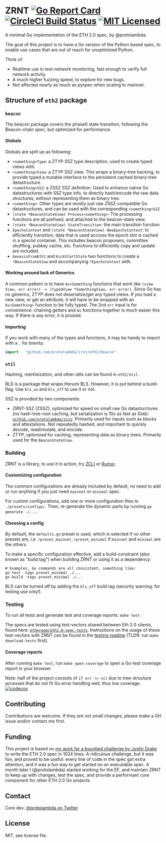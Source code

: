 # ZRNT [![Go Report Card](https://goreportcard.com/badge/github.com/protolambda/zrnt?no-cache)](https://goreportcard.com/report/github.com/protolambda/zrnt) [![CircleCI Build Status](https://circleci.com/gh/protolambda/zrnt.svg?style=shield)](https://circleci.com/gh/protolambda/zrnt) [![MIT Licensed](https://img.shields.io/badge/license-MIT-blue.svg)](./LICENSE)

A minimal Go implementation of the ETH 2.0 spec, by @protolambda.

The goal of this project is to have a Go version of the Python based spec,
 to enable use cases that are out of reach for unoptimized Python.

Think of:
- Realtime use in test-network monitoring, fast enough to verify full network activity.
- A much higher fuzzing speed, to explore for new bugs.
- Not affected nearly as much as pyspec when scaling to mainnet.

## Structure of `eth2` package

### `beacon`

The beacon package covers the phase0 state transition, following the Beacon-chain spec, but optimized for performance.

#### Globals

Globals are split up as following:
- `<something>Type`: a ZTYP SSZ type description, used to create typed views with.
- `<something>View`: a ZTYP SSZ view. This wraps a binary-tree backing,
 to provide typed a mutable interface to the persistent cached binary-tree datastructure.
- `<something>SSZ`: a ZSSZ SSZ definition. Used to enhance native Go datastructures with SSZ type info,
 to directly hash/encode the raw data structures, without representing them as binary tree.
- `<something>`: Other types are mostly just raw ZSSZ-compatible Go datastructures, and can be used with the corresponding `<something>SSZ`
- `(state *BeaconStateView) Process<something>`: The processing functions are all prefixed, and attached to the beacon-state view.
- `(state *BeaconStateView) StateTransition`: the main transition function
- `EpochsContext` and `(state *BeaconStateView) NewEpochsContext`: to efficiently transition, data that is used accross the epoch slot is cached in a special container.
 This includes beacon proposers, committee shuffling, pubkey cache, etc. Functions to efficiently copy and update are included.
- `GenesisFromEth1` and `KickStartState` two functions to create a `*BeaconStateView` and accompanying `*EpochsContext` with.

#### Working around lack of Generics

A common pattern is to have `As<Something` functions that work like `(view View, err error) -> (typedView *SomethingView, err error)`.
Since Go has no generics, ZTYP does not deserialize/get any typed views. If you load a new view, or get an attribute,
it will have to be wrapped with an `As<Something>` function to be fully typed. The 2nd `err` input is for convenience:
chaining getters and `As` functions together is much easier this way. If there is any error, it is proxied.

#### Importing

If you work with many of the types and functions, it may be handy to import with a `.` for brevity.

```go
import . "github.com/protolambda/zrnt/eth2/beacon"
```

### `util`

Hashing, merkleization, and other utils can be found in `eth2/util`.

BLS is a package that wraps Herumi BLS. However, it is put behind a build-flag. Use `bls_on` and `bls_off` to use it or not.

SSZ is provided by two components:
- ZRNT-SSZ (ZSSZ), optimized for speed on small raw Go datasturctures (no hash-tree-root caching, but serialization is 10x as fast as Gob):
 [`github.com/protolambda/zssz`](https://github.com/protolambda/zssz). Primarily used for inputs such as blocks and attestations.
  Not repeatedly hashed, and important to quickly decode, read/mutate, and encode.
- ZTYP, optimized for caching, representing data as binary trees. Primarily used for the `BeaconStateView`.

### Building

ZRNT is a library, to use it in action, try [ZCLI](github.com/protolambda/zcli) or [Rumor](github.com/protolambda/rumor).

#### Customizing configuration

The common configurations are already included by default, no need to add or run anything if you just need `mainnet` or `minimal` spec.

For custom configurations, add one or more configuration files to `./presets/configs/`.
Then, re-generate the dynamic parts by running `go generate ./...`.

#### Choosing a config

By default, the `defaults.go` preset is used, which is selected if no other presets are,
i.e. `!preset_mainnet,!preset_minimal` if `mainnet` and `minimal` are the others.

To make a specific configuration effective, add a build-constraint (also known as "build tag") when building ZRNT or using it as a dependency:

```shell script
# Examples, Go commands are all consistent, something like:
go test -tags preset_minimal ./...
go build -tags preset_minimal ./...
```

BLS can be turned off by adding the `bls_off` build tag (security warning: for testing use only!).

### Testing

To run all tests and generate test and coverage reports: `make test`

The specs are tested using test-vectors shared between Eth 2.0 clients,
 found here: [`ethereum/eth2.0-spec-tests`](https://github.com/ethereum/eth2.0-spec-tests).
Instructions on the usage of these test-vectors with ZRNT can be found in the [testing readme](./tests/spec/README.md)
 (TLDR: run `make download-tests` first).

#### Coverage reports

After running `make test`, run `make open-coverage` to open a Go-test coverage report in your browser.

Note: half of the project consists of `if err != nil` due to tree-structure accesses that do not fit Go error handling well, thus low coverage.
[![codecov](https://codecov.io/gh/protolambda/zrnt/branch/master/graph/badge.svg?no-cache)](https://codecov.io/gh/protolambda/zrnt) 

## Contributing

Contributions are welcome.
If they are not small changes, please make a GH issue and/or contact me first.

## Funding

This project is based on [my work for a bountied challenge by Justin Drake](https://github.com/protolambda/beacon-challenge)
 to write the ETH 2.0 spec in 1024 lines. A ridiculous challenge, but it was fun, and proved to be useful: 
 every line of code in the spec got extra attention, and it was a fun way to get started on an executable spec.
A month later I (@protolambda) started working for the EF,
 and maintain ZRNT to keep up with changes, test the spec, and provide a performant core component for other ETH 2.0 Go projects.

## Contact

Core dev: [@protolambda on Twitter](https://twitter.com/protolambda)

## License

MIT, see license file.

